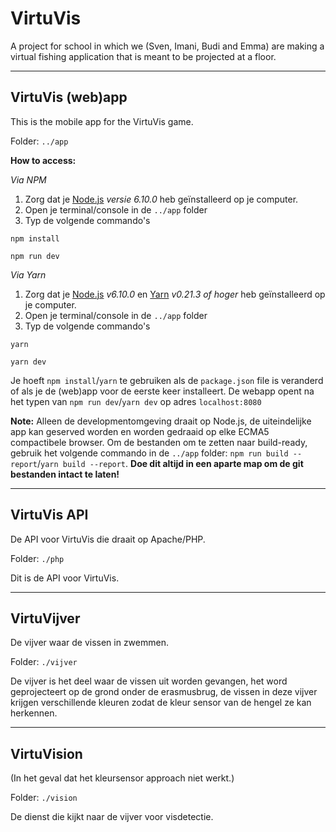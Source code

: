 # VirtuVis

A project for school in which we (Sven, Imani, Budi and Emma) are making a virtual fishing application that is meant to be projected at a floor.

----------
## VirtuVis (web)app
This is the mobile app for the VirtuVis game.

Folder: `../app`

**How to access:**

*Via NPM*
1. Zorg dat je [Node.js](https://nodejs.org/en/) _versie 6.10.0_ heb geïnstalleerd op je computer.
2. Open je terminal/console in de `../app` folder
3. Typ de volgende commando's
```
npm install

npm run dev
```
*Via Yarn*
1. Zorg dat je [Node.js](https://nodejs.org/en/) _v6.10.0_ en [Yarn](https://yarnpkg.com/en/) _v0.21.3 of hoger_ heb geïnstalleerd op je computer.
2. Open je terminal/console in de `../app` folder
3. Typ de volgende commando's
```
yarn

yarn dev
```
Je hoeft `npm install`/`yarn` te gebruiken als de `package.json` file is veranderd of als je de (web)app voor de eerste keer installeert.
De webapp opent na het typen van `npm run dev`/`yarn dev` op adres `localhost:8080`

**Note:** Alleen de developmentomgeving draait op Node.js, de uiteindelijke app kan geserved worden en worden gedraaid op elke ECMA5 compactibele browser.
Om de bestanden om te zetten naar build-ready, gebruik het volgende commando in de `../app` folder: `npm run build --report`/`yarn build --report`. **Doe dit altijd in een aparte map om de git bestanden intact te laten!**

--------
## VirtuVis API
De API voor VirtuVis die draait op Apache/PHP.

Folder: `./php`

Dit is de API voor VirtuVis.

--------
## VirtuVijver
De vijver waar de vissen in zwemmen.

Folder: `./vijver`

De vijver is het deel waar de vissen uit worden gevangen, het word geprojecteert op de grond onder de erasmusbrug, de vissen in deze vijver krijgen verschillende kleuren zodat de kleur sensor van de hengel ze kan herkennen.

--------
## VirtuVision
(In het geval dat het kleursensor approach niet werkt.)

Folder: `./vision`

De dienst die kijkt naar de vijver voor visdetectie.
